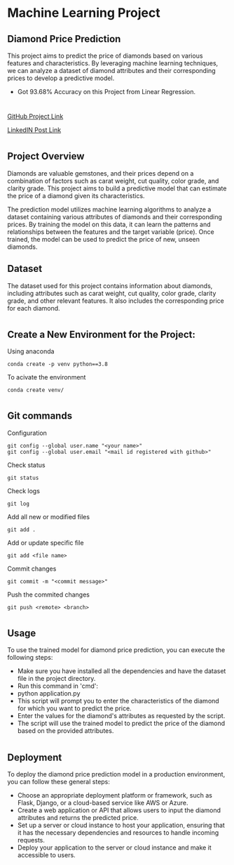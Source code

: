 # Machine Learning Project
## Diamond Price Prediction
This project aims to predict the price of diamonds based on various features and characteristics. By leveraging machine learning techniques, we can analyze a dataset of diamond attributes and their corresponding prices to develop a predictive model.

- Got 93.68% Accuracy on this Project from Linear Regression.
#

[GitHub Project Link](https://github.com/shubh-vedi/FSDS_Diamond_Price_Prediction_Project/tree/main)

[LinkedIN Post Link](https://www.linkedin.com/posts/shubham-vedi-32ab7317b_github-diamonds-priceprediction-activity-7079791383674257408-yQZ5?utm_source=share&utm_medium=member_desktop)

#

## Project Overview
Diamonds are valuable gemstones, and their prices depend on a combination of factors such as carat weight, cut quality, color grade, and clarity grade. This project aims to build a predictive model that can estimate the price of a diamond given its characteristics.

The prediction model utilizes machine learning algorithms to analyze a dataset containing various attributes of diamonds and their corresponding prices. By training the model on this data, it can learn the patterns and relationships between the features and the target variable (price). Once trained, the model can be used to predict the price of new, unseen diamonds.

## Dataset
The dataset used for this project contains information about diamonds, including attributes such as carat weight, cut quality, color grade, clarity grade, and other relevant features. It also includes the corresponding price for each diamond.

#

## Create a New Environment for the Project:

Using anaconda
```
conda create -p venv python==3.8
```
To acivate the environment
```
conda create venv/
```
#

## Git commands

Configuration
```
git config --global user.name "<your name>"
git config --global user.email "<mail id registered with github>"
```
Check status
```
git status
```
Check logs
```
git log
```
Add all new or modified files
```
git add .
```
Add or update specific file
```
git add <file name>
```
Commit changes
```
git commit -m "<commit message>"
```
Push the commited changes
```
git push <remote> <branch>
```
#

## Usage
To use the trained model for diamond price prediction, you can execute the following steps:
- Make sure you have installed all the dependencies and have the dataset file in the project directory.
- Run this command in 'cmd':
- python application.py
- This script will prompt you to enter the characteristics of the diamond for which you want to predict the price.
- Enter the values for the diamond's attributes as requested by the script.
- The script will use the trained model to predict the price of the diamond based on the provided attributes.

#
## Deployment
To deploy the diamond price prediction model in a production environment, you can follow these general steps:
- Choose an appropriate deployment platform or framework, such as Flask, Django, or a cloud-based service like AWS or Azure.
- Create a web application or API that allows users to input the diamond attributes and returns the predicted price.
- Set up a server or cloud instance to host your application, ensuring that it has the necessary dependencies and resources to handle incoming requests.
- Deploy your application to the server or cloud instance and make it accessible to users.

#
